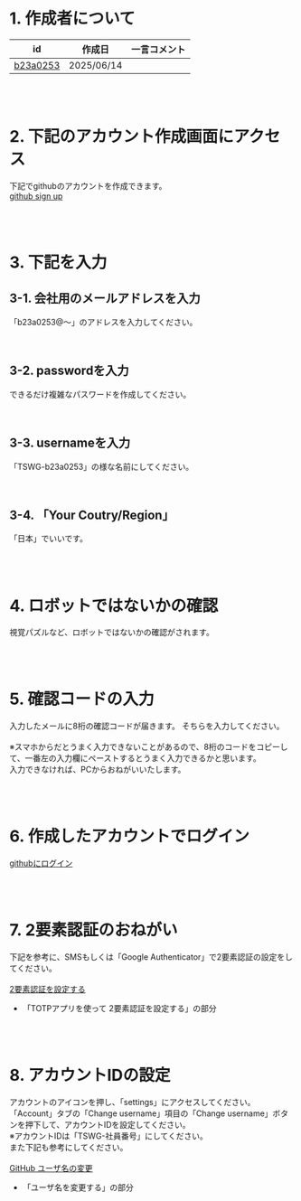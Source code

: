 # 1. 作成者について
| id | 作成日 | 一言コメント |
| ---- | ---- | ---- |
| [b23a0253](https://github.com/TSWG-b23a0253) | 2025/06/14 |  |

</br></br>

# 2. 下記のアカウント作成画面にアクセス
下記でgithubのアカウントを作成できます。</br>
[github sign up](https://github.com/signup)

</br></br>

# 3. 下記を入力

## 3-1. 会社用のメールアドレスを入力
「b23a0253@〜」のアドレスを入力してください。

</br>

## 3-2. passwordを入力
できるだけ複雑なパスワードを作成してください。

</br>

## 3-3. usernameを入力
「TSWG-b23a0253」の様な名前にしてください。

</br>

## 3-4. 「Your Coutry/Region」
「日本」でいいです。

</br></br>

# 4. ロボットではないかの確認

視覚パズルなど、ロボットではないかの確認がされます。

</br></br>

# 5. 確認コードの入力
入力したメールに8桁の確認コードが届きます。
そちらを入力してください。
</br></br>
※スマホからだとうまく入力できないことがあるので、8桁のコードをコピーして、一番左の入力欄にペーストするとうまく入力できるかと思います。
</br>
入力できなければ、PCからおねがいいたします。

</br></br>

# 6. 作成したアカウントでログイン
[githubにログイン](https://github.com/login)

</br></br>

# 7. 2要素認証のおねがい
下記を参考に、SMSもしくは「Google Authenticator」で2要素認証の設定をしてください。
</br></br>
[2要素認証を設定する](https://docs.github.com/ja/authentication/securing-your-account-with-two-factor-authentication-2fa/configuring-two-factor-authentication)
- 「TOTPアプリを使って 2要素認証を設定する」の部分

</br></br>

# 8. アカウントIDの設定
アカウントのアイコンを押し、「settings」にアクセスしてください。
「Account」タブの「Change username」項目の「Change username」ボタンを押下して、アカウントIDを設定してください。</br>
※アカウントIDは「TSWG-社員番号」にしてください。
</br>
また下記も参考にしてください。
</br></br>
[GitHub ユーザ名の変更](https://docs.github.com/ja/account-and-profile/setting-up-and-managing-your-personal-account-on-github/managing-user-account-settings/changing-your-github-username)
- 「ユーザ名を変更する」の部分
